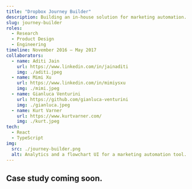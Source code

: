```yaml
---
title: "Dropbox Journey Builder"
description: Building an in-house solution for marketing automation.
slug: journey-builder
roles: 
  - Research
  - Product Design
  - Engineering
timeline: November 2016 – May 2017
collaborators:
  - name: Aditi Jain
    url: https://www.linkedin.com/in/jainaditi
    img: ./aditi.jpeg
  - name: Mimi Xu
    url: https://www.linkedin.com/in/mimiysxu
    img: ./mimi.jpeg
  - name: Gianluca Venturini
    url: https://github.com/gianluca-venturini
    img: ./gianluca.jpeg
  - name: Kurt Varner
    url: https://www.kurtvarner.com/
    img: ./kurt.jpeg
tech:
  - React
  - TypeScript
img:
  src: ./journey-builder.png
  alt: Analytics and a flowchart UI for a marketing automation tool.
---
```


## Case study coming soon.
